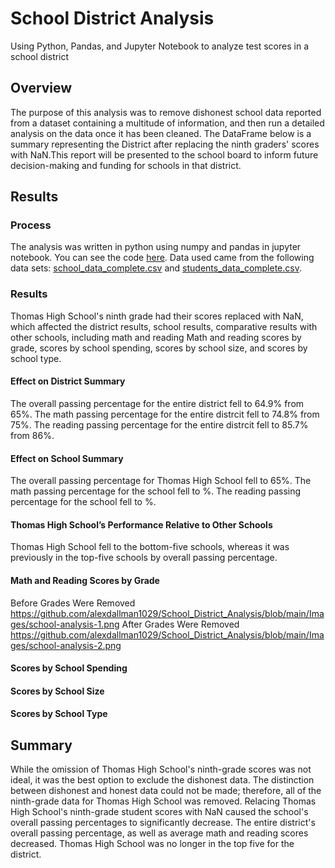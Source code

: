 # School District Analysis
Using Python, Pandas, and Jupyter Notebook to analyze test scores in a school district
## Overview
The purpose of this analysis was to remove dishonest school data reported from a dataset containing a multitude of information, and then run a detailed analysis on the data once it has been cleaned. The DataFrame below is a summary representing the District after replacing the ninth graders' scores with NaN.This report will be presented to the school board to inform future decision-making and funding for schools in that district.


## Results
### Process
The analysis was written in python using numpy and pandas in jupyter notebook. You can see the code [here](https://github.com/alexdallman1029/School_District_Analysis/blob/main/PyCitySchools_Challenge.ipynb). Data used came from the following data sets: [school_data_complete.csv](https://github.com/alexdallman1029/School_District_Analysis/blob/main/Resources/schools_complete.csv) and [students_data_complete.csv](https://github.com/alexdallman1029/School_District_Analysis/blob/main/Resources/students_complete.csv).

### Results 

Thomas High School's ninth grade had their scores replaced with NaN, which affected the district results, school results, comparative results with other schools, including math and reading Math and reading scores by grade, scores by school spending, scores by school size, and scores by school type.

#### Effect on District Summary
The overall passing percentage for the entire district fell to 64.9% from 65%.
The math passing percentage for the entire distrcit fell to 74.8%	from 75%.
The reading passing percentage for the entire distrcit fell	to 85.7% from 86%.
#### Effect on School Summary
The overall passing percentage for Thomas High School fell to 65%.
The math passing percentage for the school fell to %.
The reading passing percentage for the school fell to %. 
#### Thomas High School’s Performance Relative to Other Schools
Thomas High School fell to the bottom-five schools, whereas it was previously in the top-five schools by overall passing percentage.
#### Math and Reading Scores by Grade
Before Grades Were Removed
https://github.com/alexdallman1029/School_District_Analysis/blob/main/Images/school-analysis-1.png
After Grades Were Removed
https://github.com/alexdallman1029/School_District_Analysis/blob/main/Images/school-analysis-2.png
#### Scores by School Spending

#### Scores by School Size

#### Scores by School Type

## Summary

While the omission of Thomas High School's ninth-grade scores was not ideal, it was the best option to exclude the dishonest data. The distinction between dishonest and honest data could not be made; therefore, all of the ninth-grade data for Thomas High School was removed. Relacing Thomas High School's ninth-grade student scores with NaN caused the school's overall passing percentages to significantly decrease. The entire district's overall passing percentage, as well as average math and reading scores decreased. Thomas High School was no longer in the top five for the district. 

